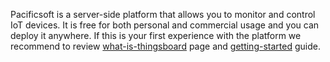 Pacificsoft is a server-side platform that allows you to monitor and control IoT devices.
It is free for both personal and commercial usage and you can deploy it anywhere. 
If this is your first experience with the platform we recommend to review 
[what-is-thingsboard](/docs/getting-started-guides/what-is-thingsboard/) page and [getting-started](/docs/getting-started-guides/helloworld/) guide.
